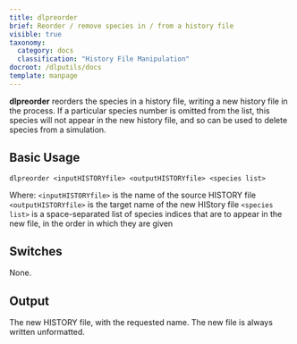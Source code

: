 ```yaml
---
title: dlpreorder
brief: Reorder / remove species in / from a history file
visible: true
taxonomy:
  category: docs
  classification: "History File Manipulation"
docroot: /dlputils/docs
template: manpage
---
```


**dlpreorder** reorders the species in a history file, writing a new history file in the process. If a particular species number is omitted from the list, this species will not appear in the new history file, and so can be used to delete species from a simulation.

## Basic Usage

```
dlpreorder <inputHISTORYfile> <outputHISTORYfile> <species list>
```

Where:
`<inputHISTORYfile>` is the name of the source HISTORY file
`<outputHISTORYfile>` is the target name of the new HIStory file
`<species list>` is a space-separated list of species indices that are to appear in the new file, in the order in which they are given

## Switches

None.

## Output

The new HISTORY file, with the requested name. The new file is always written unformatted.


